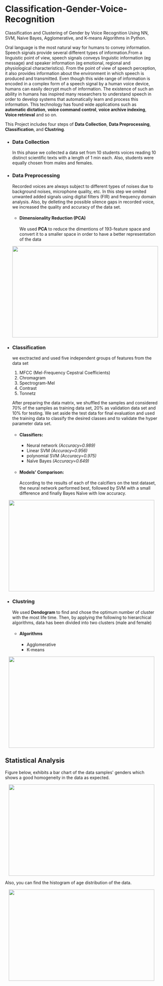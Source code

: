 # Classification-Gender-Voice-Recognition
Classification and Clustering of Gender by Voice Recognition Using NN, SVM, Naive Bayes, Agglomerative, and K-means Algorithms in Python.

Oral language is the most natural way for humans to convey information. Speech signals provide several different types of information.From a linguistic point of view, speech signals conveys linguistic information (eg message) and speaker information (eg emotional, regional and physiological characteristics). From the point of view of speech perception, it also provides information about the environment in which speech is produced and transmitted. Even though this wide range of information is encoded in a complex form of a speech signal by a human voice device, humans can easily decrypt much of information. The existence of such an ability in humans has inspired many researchers to understand speech in order to develop systems that automatically learn and process this information. This technology has found wide applications such as **automatic dictation**, **voice command control**, **voice archive indexing**, **Voice retrieval** and so on.

This Project includes four steps of **Data Collection**, **Data Preprocessing**, **Classification**, and **Clustring**.

* ### Data Collection
  In this phase we collected a data set from 10 students voices reading 10 distinct scientific texts with a length of 1 min each. Also, students were equally chosen from males and females.

* ### Data Preprocessing
   Recorded voices are always subject to different types of noises due to background noises, microphone quality, etc. In this step we omited unwanted added signals using digital filters (FIR) and frequency domain analysis. Also, by delleting the possible silence gaps in recorded voice, we increased the quality and accuracy of the data set.
  * #### Dimensionality Reduction (PCA)
     We used **PCA** to reduce the dimentions of 193-feature space and convert it to a smaller space in order to have a better representation of the data
  <p align="center">
  <img src="https://user-images.githubusercontent.com/40741680/125696253-bba80567-968e-4230-8d3d-8b0a9b32c69d.png" width="480" height="300" align="center">
  </p>

* ### Classification
    
  we exctracted and used five independent groups of features from the data set
    1. MFCC (Mel-Frequency Cepstral Coefficients)
    2. Chromagram
    3. Spectrogram-Mel
    4. Contrast
    5. Tonnetz
    
  After preparing the data matrix, we shuffled the samples and considered 70% of the samples as training data set, 20% as validation data set and 10% for testing. We set aside the test data for final evaluation and used the training data to classify the desired classes and to validate the hyper parameter data set.
  * #### Classifiers:
    *  Neural network *(Accuracy=0.989)*
    *  Linear SVM *(Accuracy=0.956)*
    *  polynomial SVM *(Accuracy=0.975)*
    *  Naïve Bayes *(Accuracy=0.649)*

  * #### Models' Comparison:
    According to the results of each of the calcifiers on the test dataset, the neural network performed best, followed by SVM with a small difference and finally Bayes Naïve with low accuracy.
    
<p align="center">
<img src="https://user-images.githubusercontent.com/40741680/125693034-1f944c49-d303-4e2a-b30d-c1b870c12af0.png" width="480" height="300" align="center">
</p>
   


* ### Clustring
  We used **Dendogram** to find and chose the optimum number of cluster with the most life time. Then, by applying the following to hierarchical algorithms, data has been divided into two clusters (male and female)
   * #### Algorithms
      *  Agglomerative
      *  K-means
  
<p align="center">
<img src="https://user-images.githubusercontent.com/40741680/125693295-982e8ebc-613f-41f1-9edf-e6782c4e1fbc.png" width="480" height="300" align="center">
</p>


## Statistical Analysis
Figure below, exhibits a bar chart of the data samples' genders which shows a good homogeneity in the data as expected.

<p align="center">
<img src="https://user-images.githubusercontent.com/40741680/125696974-e52c7f81-5933-4ec9-baf3-c6597e4867df.png" width="480" height="300" align="center">
</p>

Also, you can find the histogram of age distribution of the data.

<p align="center">
<img src="https://user-images.githubusercontent.com/40741680/125697262-2a7b48e6-862d-44a3-9135-8ad268f793e5.png" width="480" height="300" align="center">
</p>
